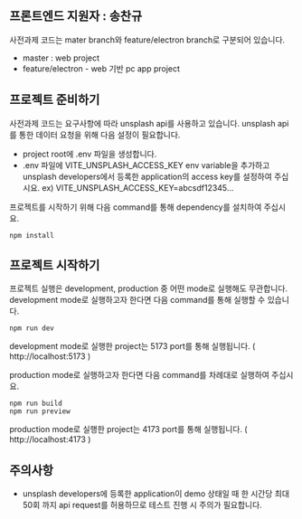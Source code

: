 ## 프론트엔드 지원자 : 송찬규

사전과제 코드는 mater branch와 feature/electron branch로 구분되어 있습니다.

- master : web project
- feature/electron - web 기반 pc app project

## 프로젝트 준비하기

사전과제 코드는 요구사항에 따라 unsplash api를 사용하고 있습니다. unsplash api를 통한 데이터 요청을 위해 다음 설정이 필요합니다.

- project root에 .env 파일을 생성합니다.
- .env 파일에 VITE_UNSPLASH_ACCESS_KEY env variable을 추가하고 unsplash developers에서 등록한 application의 access key를 설정하여 주십시요. ex) VITE_UNSPLASH_ACCESS_KEY=abcsdf12345...

프로젝트를 시작하기 위해 다음 command를 통해 dependency를 설치하여 주십시요.

```command
npm install
```

## 프로젝트 시작하기

프로젝트 실행은 development, production 중 어떤 mode로 실행해도 무관합니다.  
development mode로 실행하고자 한다면 다음 command를 통해 실행할 수 있습니다.

```command
npm run dev
```

development mode로 실행한 project는 5173 port를 통해 실행됩니다. ( http://localhost:5173 )

production mode로 실행하고자 한다면 다음 command를 차례대로 실행하여 주십시요.

```command
npm run build
npm run preview
```

production mode로 실행한 project는 4173 port를 통해 실행됩니다. ( http://localhost:4173 )

## 주의사항

- unsplash developers에 등록한 application이 demo 상태일 때 한 시간당 최대 50회 까지 api request를 허용하므로 테스트 진행 시 주의가 필요합니다.
